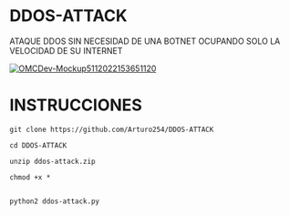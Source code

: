 # DDOS-ATTACK
ATAQUE DDOS SIN NECESIDAD DE UNA BOTNET OCUPANDO SOLO LA VELOCIDAD DE SU INTERNET


<a href='https://postimg.cc/v495KnGV' target='_blank'><img src='https://i.postimg.cc/dVNnLRX4/OMCDev-Mockup5112022153651120.png' border='0' alt='OMCDev-Mockup5112022153651120'/></a>



# INSTRUCCIONES 
```
git clone https://github.com/Arturo254/DDOS-ATTACK

cd DDOS-ATTACK

unzip ddos-attack.zip

chmod +x *


python2 ddos-attack.py
```
